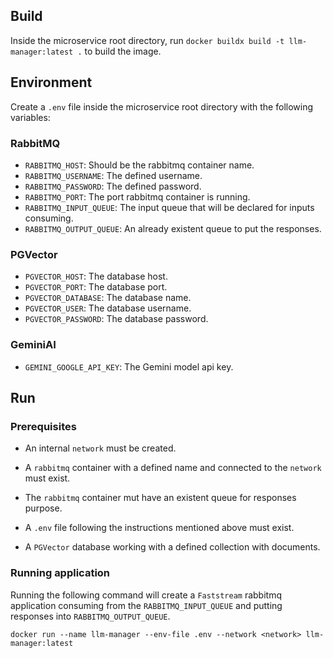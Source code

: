 ## Build
Inside the microservice root directory, run ``docker buildx build -t llm-manager:latest .`` to build the image.

## Environment
Create a `.env` file inside the microservice root directory with the following variables:
### RabbitMQ
* `RABBITMQ_HOST`: Should be the rabbitmq container name.
* `RABBITMQ_USERNAME`: The defined username.
* `RABBITMQ_PASSWORD`: The defined password.
* `RABBITMQ_PORT`: The port rabbitmq container is running.
* `RABBITMQ_INPUT_QUEUE`: The input queue that will be declared for inputs consuming.
* `RABBITMQ_OUTPUT_QUEUE`: An already existent queue to put the responses.
### PGVector
* `PGVECTOR_HOST`: The database host.
* `PGVECTOR_PORT`: The database port.
* `PGVECTOR_DATABASE`: The database name.
* `PGVECTOR_USER`: The database username.
* `PGVECTOR_PASSWORD`: The database password.

### GeminiAI
* `GEMINI_GOOGLE_API_KEY`: The Gemini model api key.

## Run
### Prerequisites
* An internal `network` must be created.

* A `rabbitmq` container with a defined name and connected to the `network` must exist.
* The `rabbitmq` container mut have an existent queue for responses purpose.
* A `.env` file following the instructions mentioned above must exist.
* A `PGVector` database working with a defined collection with documents.
### Running application
Running the following command will create a `Faststream` rabbitmq application consuming from the `RABBITMQ_INPUT_QUEUE` and putting responses into `RABBITMQ_OUTPUT_QUEUE`.
```
docker run --name llm-manager --env-file .env --network <network> llm-manager:latest
```
